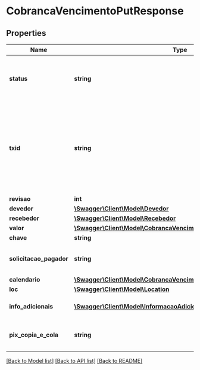 # CobrancaVencimentoPutResponse

## Properties
Name | Type | Description | Notes
------------ | ------------- | ------------- | -------------
**status** | **string** | Status da cobrança. &lt;table&gt;&lt;tr&gt;&lt;td&gt;ENUM&lt;/td&gt;&lt;/tr&gt;&lt;tr&gt;&lt;td&gt;ATIVA&lt;/td&gt;&lt;/tr&gt;&lt;tr&gt;&lt;td&gt;CONCLUIDA&lt;/td&gt;&lt;/tr&gt;&lt;tr&gt;&lt;td&gt;REMOVIDA_PELO_USUARIO_RECEBEDOR&lt;/td&gt;&lt;/tr&gt;&lt;tr&gt;&lt;td&gt;REMOVIDA_PELO_PSP&lt;/td&gt;&lt;/tr&gt;&lt;/table&gt; | 
**txid** | **string** | O campo txid determina o identificador da transação. O objetivo desse campo é ser um elemento que possibilite a conciliação de pagamentos. O txid é criado exclusivamente pelo usuário recebedor e está sob sua responsabilidade. Deve ser único por CNPJ do recebedor. Para Code dinâmico o campo deve possuir de 26 posição até 35 posições. Os caracteres permitidos no contexto do Pix para o campo txId são: Letras minúsculas, de ‘a’ a ‘z’, Letras maiúsculas, de ‘A’ a ‘Z’, Dígitos decimais, de ‘0’ a ‘9’ | 
**revisao** | **int** | Quantidade de revisões da cobrança. | 
**devedor** | [**\Swagger\Client\Model\Devedor**](Devedor.md) |  | 
**recebedor** | [**\Swagger\Client\Model\Recebedor**](Recebedor.md) |  | 
**valor** | [**\Swagger\Client\Model\CobrancaVencimentoPutRequestPropertiesValor**](CobrancaVencimentoPutRequestPropertiesValor.md) |  | 
**chave** | **string** | Chave DICT do recebedor | 
**solicitacao_pagador** | **string** | O campo solicitacaoPagador, determina um texto a ser apresentado ao pagador para que ele possa digitar uma informação correlata, em formato livre, a ser enviada ao recebedor | [optional] 
**calendario** | [**\Swagger\Client\Model\CobrancaVencimentoPatchResponseCalendario**](CobrancaVencimentoPatchResponseCalendario.md) |  | 
**loc** | [**\Swagger\Client\Model\Location**](Location.md) |  | [optional] 
**info_adicionais** | [**\Swagger\Client\Model\InformacaoAdicional[]**](InformacaoAdicional.md) | Cada respectiva informação adicional contida na lista (nome e valor) deve ser apresentada ao pagador | [optional] 
**pix_copia_e_cola** | **string** | Este campo retorna o valor do Pix Copia e Cola correspondente à cobrança. Trata-se da sequência de caracteres que representa o BR Code. | [optional] 

[[Back to Model list]](../../README.md#documentation-for-models) [[Back to API list]](../../README.md#documentation-for-api-endpoints) [[Back to README]](../../README.md)


